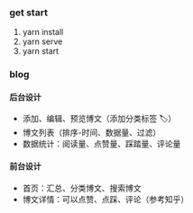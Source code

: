 ### get start

1. yarn install
2. yarn serve
3. yarn start

### blog

#### 后台设计

- 添加、编辑、预览博文（添加分类标签 🏷️）
- 博文列表（排序-时间、数据量、过滤）
- 数据统计：阅读量、点赞量、踩踏量、评论量

#### 前台设计

- 首页：汇总、分类博文、搜索博文
- 博文详情：可以点赞、点踩、评论（参考知乎）
